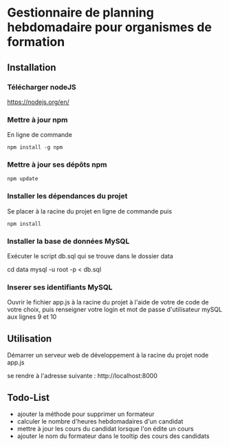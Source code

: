 # Gestionnaire de planning hebdomadaire pour organismes de formation

## Installation

### Télécharger nodeJS

https://nodejs.org/en/

### Mettre à jour npm

En ligne de commande

    npm install -g npm

### Mettre à jour ses dépôts npm

    npm update

### Installer les dépendances du projet

Se placer à la racine du projet en ligne de commande puis

    npm install

### Installer la base de données MySQL

Exécuter le script db.sql qui se trouve dans le dossier data

cd data
mysql -u root -p < db.sql

### Inserer ses identifiants MySQL

Ouvrir le fichier app.js à la racine du projet à l'aide de votre de code de votre choix, puis renseigner votre login et mot de passe d'utilisateur mySQL aux lignes 9 et 10

## Utilisation

Démarrer un serveur web de développement à la racine du projet
    node app.js

se rendre à l'adresse suivante :
    http://localhost:8000

## Todo-List

* ajouter la méthode pour supprimer un formateur
* calculer le nombre d'heures hebdomadaires d'un candidat
* mettre à jour les cours du candidat lorsque l'on édite un cours
* ajouter le nom du formateur dans le tooltip des cours des candidats
